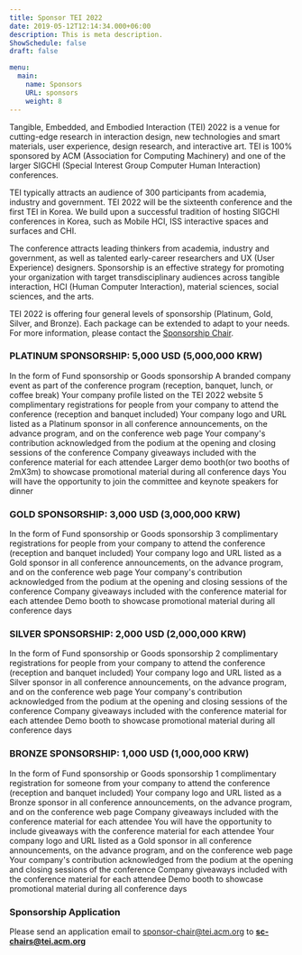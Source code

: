 ```yaml
---
title: Sponsor TEI 2022
date: 2019-05-12T12:14:34.000+06:00
description: This is meta description.
ShowSchedule: false
draft: false

menu:
  main:
    name: Sponsors
    URL: sponsors
    weight: 8
---
```


Tangible, Embedded, and Embodied Interaction (TEI) 2022 is a venue for cutting-edge research in interaction design, new technologies and smart materials, user experience, design research, and interactive art. TEI is 100% sponsored by ACM (Association for Computing Machinery) and one of the larger SIGCHI (Special Interest Group Computer Human Interaction) conferences.

TEI typically attracts an audience of 300 participants from academia, industry and government. TEI 2022 will be the sixteenth conference and the first TEI in Korea. We build upon a successful tradition of hosting SIGCHI conferences in Korea, such as Mobile HCI, ISS interactive spaces and surfaces and CHI.  

The conference attracts leading thinkers from academia, industry and government, as well as talented early-career researchers and UX (User Experience) designers. Sponsorship is an effective strategy for promoting your organization with target transdisciplinary audiences across tangible interaction, HCI (Human Computer Interaction), material sciences, social sciences, and the arts.

TEI 2022 is offering four general levels of sponsorship (Platinum, Gold, Silver, and Bronze). Each package can be extended to adapt to your needs. For more information, please contact the [Sponsorship Chair](sponsor-chair@tei.acm.org).

### PLATINUM SPONSORSHIP: 5,000 USD (5,000,000 KRW)
In the form of Fund sponsorship or Goods sponsorship
A branded company event as part of the conference program (reception, banquet, lunch, or coffee break) 
Your company profile listed on the TEI 2022 website
5 complimentary registrations for people from your company to attend the conference (reception and banquet included)
Your company logo and URL listed as a Platinum sponsor in all conference announcements, on the advance program, and on the conference web page
Your company's contribution acknowledged from the podium at the opening and closing sessions of the conference
Company giveaways included with the conference material for each attendee
Larger demo booth(or two booths of 2mX3m) to showcase promotional material during all conference days
You will have the opportunity to join the committee and keynote speakers for dinner

### GOLD SPONSORSHIP: 3,000 USD (3,000,000 KRW)
In the form of Fund sponsorship or Goods sponsorship
3 complimentary registrations for people from your company to attend the conference (reception and banquet included)
Your company logo and URL listed as a Gold sponsor in all conference announcements, on the advance program, and on the conference web page
Your company's contribution acknowledged from the podium at the opening and closing sessions of the conference
Company giveaways included with the conference material for each attendee
Demo booth to showcase promotional material during all conference days

### SILVER SPONSORSHIP: 2,000 USD (2,000,000 KRW)
In the form of Fund sponsorship or Goods sponsorship
2 complimentary registrations for people from your company to attend the conference (reception and banquet included)
Your company logo and URL listed as a Silver sponsor in all conference announcements, on the advance program, and on the conference web page
Your company's contribution acknowledged from the podium at the opening and closing sessions of the conference
Company giveaways included with the conference material for each attendee
Demo booth to showcase promotional material during all conference days

### BRONZE SPONSORSHIP: 1,000 USD (1,000,000 KRW)
In the form of Fund sponsorship or Goods sponsorship
1 complimentary registration for someone from your company to attend the conference (reception and banquet included)
Your company logo and URL listed as a Bronze sponsor in all conference announcements, on the advance program, and on the conference web page
Company giveaways included with the conference material for each attendee
You will have the opportunity to include giveaways with the conference material for each attendee
Your company logo and URL listed as a Gold sponsor in all conference announcements, on the advance program, and on the conference web page
Your company's contribution acknowledged from the podium at the opening and closing sessions of the conference
Company giveaways included with the conference material for each attendee
Demo booth to showcase promotional material during all conference days

### Sponsorship Application
Please send an application email to sponsor-chair@tei.acm.org to **<sc-chairs@tei.acm.org>**
